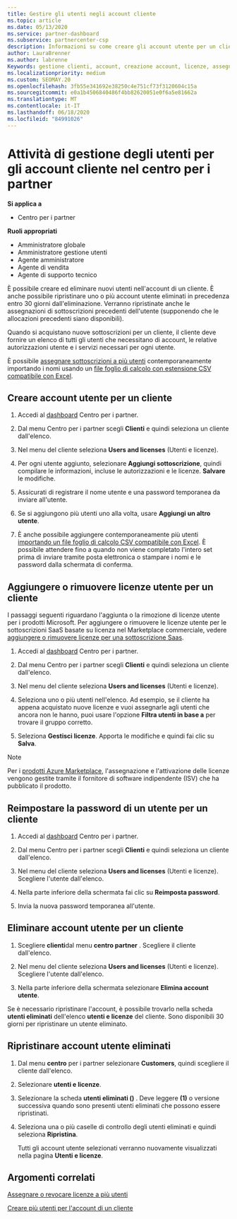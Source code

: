```yaml
---
title: Gestire gli utenti negli account cliente
ms.topic: article
ms.date: 05/13/2020
ms.service: partner-dashboard
ms.subservice: partnercenter-csp
description: Informazioni su come creare gli account utente per un cliente, aggiungere o rimuovere licenze utente, reimpostare le password utente, eliminare gli account utente o ripristinarli.
author: LauraBrenner
ms.author: labrenne
Keywords: gestione clienti, account, creazione account, licenze, assegna licenza, gestione utenti, password, Reimposta password, modifica password
ms.localizationpriority: medium
ms.custom: SEOMAY.20
ms.openlocfilehash: 3fb55e341692e38250c4e751cf73f3120604c15a
ms.sourcegitcommit: e0a1b4506840486f4bb82620051e0f6a5e81662a
ms.translationtype: MT
ms.contentlocale: it-IT
ms.lasthandoff: 06/18/2020
ms.locfileid: "84991026"
---
```

# <a name="user-management-tasks-for-customer-accounts-in-partner-center"></a>Attività di gestione degli utenti per gli account cliente nel centro per i partner

**Si applica a**

- Centro per i partner

**Ruoli appropriati**

- Amministratore globale
- Amministratore gestione utenti
- Agente amministratore
- Agente di vendita
- Agente di supporto tecnico

È possibile creare ed eliminare nuovi utenti nell'account di un cliente. È anche possibile ripristinare uno o più account utente eliminati in precedenza entro 30 giorni dall'eliminazione. Verranno ripristinate anche le assegnazioni di sottoscrizioni precedenti dell'utente (supponendo che le allocazioni precedenti siano disponibili).

Quando si acquistano nuove sottoscrizioni per un cliente, il cliente deve fornire un elenco di tutti gli utenti che necessitano di account, le relative autorizzazioni utente e i servizi necessari per ogni utente.  

È possibile [assegnare sottoscrizioni a più utenti](bulk-license-provisioning-for-multiple-users.md) contemporaneamente importando i nomi usando un [file foglio di calcolo con estensione CSV compatibile con Excel](adding-multiple-users-to-a-customer-account.md).

<a href="" id="createuseraccounts"></a>

## <a name="create-user-accounts-for-a-customer"></a>Creare account utente per un cliente

1. Accedi al [dashboard](https://partner.microsoft.com/dashboard) Centro per i partner.

2. Dal menu Centro per i partner scegli **Clienti** e quindi seleziona un cliente dall'elenco.

3. Nel menu del cliente seleziona **Users and licenses** (Utenti e licenze).

4. Per ogni utente aggiunto, selezionare **Aggiungi sottoscrizione**, quindi compilare le informazioni, incluse le autorizzazioni e le licenze. **Salvare** le modifiche.

5. Assicurati di registrare il nome utente e una password temporanea da inviare all'utente.

6. Se si aggiungono più utenti uno alla volta, usare **Aggiungi un altro utente**.

7. È anche possibile aggiungere contemporaneamente più utenti [importando un file foglio di calcolo CSV compatibile con Excel](adding-multiple-users-to-a-customer-account.md). È possibile attendere fino a quando non viene completato l'intero set prima di inviare tramite posta elettronica o stampare i nomi e le password dalla schermata di conferma.

<a href="" id="userlicensing"></a>

## <a name="add-or-remove-user-licenses-for-a-customer"></a>Aggiungere o rimuovere licenze utente per un cliente

I passaggi seguenti riguardano l'aggiunta o la rimozione di licenze utente per i prodotti Microsoft. Per aggiungere o rimuovere le licenze utente per le sottoscrizioni SaaS basate su licenza nel Marketplace commerciale, vedere [aggiungere o rimuovere licenze per una sottoscrizione Saas](csp-commercial-marketplace-manage.md#add-or-remove-licenses-for-a-saas-subscription).

1. Accedi al [dashboard](https://partner.microsoft.com/dashboard) Centro per i partner.

2. Dal menu Centro per i partner scegli **Clienti** e quindi seleziona un cliente dall'elenco.

3. Nel menu del cliente seleziona **Users and licenses** (Utenti e licenze).

4. Seleziona uno o più utenti nell'elenco. Ad esempio, se il cliente ha appena acquistato nuove licenze e vuoi assegnarle agli utenti che ancora non le hanno, puoi usare l'opzione **Filtra utenti in base a** per trovare il gruppo corretto.

5. Seleziona **Gestisci licenze**. Apporta le modifiche e quindi fai clic su **Salva**.

> [!NOTE]
> Per i [prodotti Azure Marketplace](csp-commercial-marketplace-manage.md#assign-licenses-and-activate-a-subscription-on-behalf-of-a-customer), l'assegnazione e l'attivazione delle licenze vengono gestite tramite il fornitore di software indipendente (ISV) che ha pubblicato il prodotto.

<a href="" id="resetpassword"></a>

## <a name="reset-a-users-password-for-a-customer"></a>Reimpostare la password di un utente per un cliente

1. Accedi al [dashboard](https://partner.microsoft.com/dashboard) Centro per i partner.

2. Dal menu Centro per i partner scegli **Clienti** e quindi seleziona un cliente dall'elenco.

3.  Nel menu del cliente seleziona **Users and licenses** (Utenti e licenze). Scegliere l'utente dall'elenco.

4.  Nella parte inferiore della schermata fai clic su **Reimposta password**. 

5.  Invia la nuova password temporanea all'utente.

<a href="" id="deleteuseraccounts"></a>

## <a name="delete-user-accounts-for-a-customer"></a>Eliminare account utente per un cliente

1.  Scegliere **clienti**dal menu **centro partner** . Scegliere il cliente dall'elenco.

2.  Nel menu del cliente seleziona **Users and licenses** (Utenti e licenze). Scegliere l'utente dall'elenco.

3.  Nella parte inferiore della schermata selezionare **Elimina account utente**.

Se è necessario ripristinare l'account, è possibile trovarlo nella scheda **utenti eliminati** dell'elenco **utenti e licenze** del cliente. Sono disponibili 30 giorni per ripristinare un utente eliminato.

<a href="" id="restoreuseraccounts"></a>

## <a name="restore-deleted-user-accounts"></a>Ripristinare account utente eliminati

1.  Dal menu **centro** per i partner selezionare **Customers**, quindi scegliere il cliente dall'elenco.

2.  Selezionare **utenti e licenze**.

3.  Selezionare la scheda **utenti eliminati ()** . Deve leggere **(1)** o versione successiva quando sono presenti utenti eliminati che possono essere ripristinati.

4.  Seleziona una o più caselle di controllo degli utenti eliminati e quindi seleziona **Ripristina**.

    Tutti gli account utente selezionati verranno nuovamente visualizzati nella pagina **Utenti e licenze**.

## <a name="related-topics"></a>Argomenti correlati


[Assegnare o revocare licenze a più utenti](bulk-license-provisioning-for-multiple-users.md)

[Creare più utenti per l'account di un cliente](adding-multiple-users-to-a-customer-account.md)